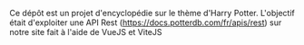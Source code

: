 Ce dépôt est un projet d'encyclopédie sur le thème d'Harry Potter. L'objectif était d'exploiter une API Rest (https://docs.potterdb.com/fr/apis/rest) sur notre site fait à l'aide de VueJS et ViteJS 
